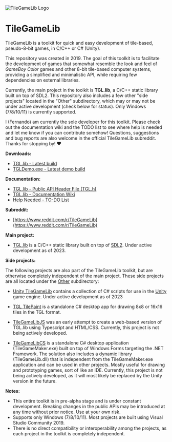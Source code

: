 ![TileGameLib Logo](https://github.com/FernandoAiresCastello/TileGameToolkit/blob/master/Images/github-banner-1.png?raw=true)

# TileGameLib
TileGameLib is a toolkit for quick and easy development of tile-based, pseudo-8-bit games, in C/C++ or C# (Unity).

This repository was created in 2019. The goal of this toolkit is to facilitate the development of games that somewhat resemble the look and feel of *GameBoy Color* games and other 8-bit tile-based computer systems, providing a simplified and minimalistic API, while requiring few dependencies on external libraries.

Currently, the main project in the toolkit is **TGL.lib**, a C/C++ static library built on top of SDL2. This repository also includes a few other "side projects" located in the "Other" subdirectory, which may or may not be under active development (check below for status). Only Windows (7/8/10/11) is currently supported.

I (Fernando) am currently the sole developer for this toolkit. Please check out the documentation wiki and the TODO list to see where help is needed and let me know if you can contribute somehow! Questions, suggestions and bug reports are also welcome in the official TileGameLib subreddit. Thanks for stopping by! ❤

**Downloads:**

- [TGL.lib - Latest build](https://github.com/FernandoAiresCastello/TileGameLib/tree/master/Releases/TGL)
- [TGLDemo.exe - Latest demo build](https://github.com/FernandoAiresCastello/TileGameLib/tree/master/TGLDemo/Builds)

**Documentation:**

- [TGL.lib - Public API Header File (TGL.h)](https://github.com/FernandoAiresCastello/TileGameToolkit/blob/master/TGL/TGL/TGL.h)
- [TGL.lib - Documentation Wiki](https://fernandoairescastello.neocities.org/proj/tgl/tgl_index)
- [Help Needed - TO-DO List](https://github.com/FernandoAiresCastello/TileGameLib/blob/master/TODO.md)

**Subreddit:**

- [https://www.reddit.com/r/TileGameLib](https://www.reddit.com/r/TileGameLib)

**Main project:**

- [TGL.lib](https://github.com/FernandoAiresCastello/TileGameToolkit/tree/master/TGL) is a C/C++ static library built on top of [SDL2](https://www.libsdl.org/). Under active development as of 2023.

**Side projects:**

The following projects are also part of the TileGameLib toolkit, but are otherwise completely independent of the main project. These side projects are all located under the [Other](https://github.com/FernandoAiresCastello/TileGameLib/tree/master/Other) subdirectory:

- [Unity TileGameLib](https://github.com/FernandoAiresCastello/TileGameLib/tree/master/Other/UnityTileGameLib) contains a collection of C# scripts for use in the [Unity](https://unity.com/) game engine. Under active development as of 2023

- [TGL TilePaint](https://github.com/FernandoAiresCastello/TileGameLib/tree/master/Other/TGLTilePaint) is a standalone C# desktop app for drawing 8x8 or 16x16 tiles in the TGL format.

- [TileGameLibJS](https://github.com/FernandoAiresCastello/TileGameToolkit/tree/master/Other/TileGameLibJS) was an early attempt to create a web-based version of TGL.lib using Typescript and HTML/CSS. Currently, this project is not being actively developed.

- [TileGameLibCS](https://github.com/FernandoAiresCastello/TileGameLib/tree/master/Other/TileGameLibCS) is a standalone C# desktop application (TileGameMaker.exe) built on top of Windows Forms targeting the .NET Framework. The solution also includes a dynamic library (TileGameLib.dll) that is independent from the TileGameMaker.exe application and can be used in other projects. Mostly useful for drawing and prototyping games, sort of like an IDE. Currently, this project is not being actively developed, as it will most likely be replaced by the Unity version in the future.

**Notes:**

- This entire toolkit is in pre-alpha stage and is under constant development. Breaking changes in the public APIs may be introduced at any time without prior notice. Use at your own risk.
- Supports only Windows (7/8/10/11). Most projects are built using Visual Studio Community 2019.
- There is no direct compatibility or interoperability among the projects, as each project in the toolkit is completely independent.
